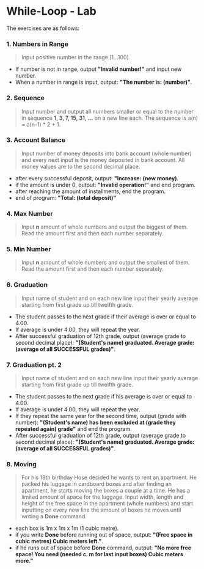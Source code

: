 # While-Loop - Lab

The exercises are as follows:

### 1. Numbers in Range
> Input positive number in the range [1...100]. 
  - If number is not in range, output **"Invalid number!"** and input new number.
  - When a number in range is input, output: **"The number is: (number)"**.

### 2. Sequence
> Input number and output all numbers smaller or equal to the number in sequence **1, 3, 7, 15, 31, ...** on a new line each. The sequence is a(n) = a(n-1) * 2 + 1.

### 3. Account Balance
> Input number of money deposits into bank account (whole number) and every next input is the money deposited in bank account. All money values are to the second decimal place.
  - after every successful deposit, output: **"Increase: (new money)**.
  - if the amount is under 0, output: **"Invalid operation!"** and end program.
  - after reaching the amount of installments, end the program.
  - end of program: **"Total: (total deposit)"**

### 4. Max Number
> Input **n** amount of whole numbers and output the biggest of them. Read the amount first and then each number separately.

### 5. Min Number
> Input **n** amount of whole numbers and output the smallest of them. Read the amount first and then each number separately.

### 6. Graduation 
> Input name of student and on each new line input their yearly average starting from first grade up till twelfth grade. 
  - The student passes to the next grade if their average is over or equal to 4.00.
  - If average is under 4.00, they will repeat the year.
  - After successful graduation of 12th grade, output (average grade to second decimal place): **"(Student's name) graduated. Average grade: (average of all SUCCESSFUL grades)"**.

### 7. Graduation pt. 2
> Input name of student and on each new line input their yearly average starting from first grade up till twelfth grade. 
  - The student passes to the next grade if his average is over or equal to 4.00.
  - If average is under 4.00, they will repeat the year.
  - If they repeat the same year for the second time, output (grade with number): **"(Student's name) has been excluded at (grade they repeated again) grade"** and end the program.
  - After successful graduation of 12th grade, output (average grade to second decimal place): **"(Student's name) graduated. Average grade: (average of all SUCCESSFUL grades)"**.

### 8. Moving
> For his 18th birthday Hose decided he wants to rent an apartment. He packed his luggage in cardboard boxes and after finding an apartment, he starts moving the boxes a couple at a time. He has a limited amount of space for the luggage. Input width, length and height of the free space in the apartment (whole numbers) and start inputting on every new line the amount of boxes he moves until writing a **Done** command.
  - each box is 1m x 1m x 1m (1 cubic metre).
  - if you write **Done** before running out of space, output: **"(Free space in cubic metres) Cubic meters left."**.
  - if he runs out of space before **Done** command, output: **"No more free space! You need (needed c. m for last input boxes) Cubic meters more."**
